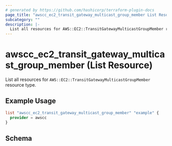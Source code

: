 ```yaml
---
# generated by https://github.com/hashicorp/terraform-plugin-docs
page_title: "awscc_ec2_transit_gateway_multicast_group_member List Resource - terraform-provider-awscc"
subcategory: ""
description: |-
  List all resources for AWS::EC2::TransitGatewayMulticastGroupMember resource type.
---
```


# awscc_ec2_transit_gateway_multicast_group_member (List Resource)

List all resources for `AWS::EC2::TransitGatewayMulticastGroupMember` resource type.

## Example Usage

```terraform
list "awscc_ec2_transit_gateway_multicast_group_member" "example" {
  provider = awscc
}
```

<!-- schema generated by tfplugindocs -->
## Schema
